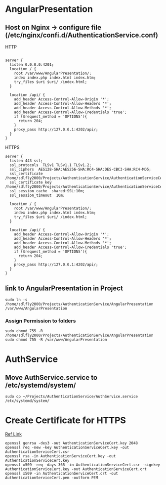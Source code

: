 # AngularPresentation
## Host on Nginx -> configure file (/etc/nginx/confi.d/AuthenticationService.conf)

HTTP
```

server {
  listen 0.0.0.0:4201;
  location / {
    root /var/www/AngularPresentation/;
    index index.php index.html index.htm;
    try_files $uri $uri/ /index.html;
  }

  location /api/ {
    add_header Access-Control-Allow-Origin '*';
    add_header Access-Control-Allow-Headers '*';
    add_header Access-Control-Allow-Methods '*';
    add_header Access-Control-Allow-Credentials 'true';
    if ($request_method = 'OPTIONS'){
      return 204;
    }
    proxy_pass http://127.0.0.1:4202/api/;
  }
}
```

HTTPS

```
server {
  listen 443 ssl;
  ssl_protocols  TLSv1 TLSv1.1 TLSv1.2;
  ssl_ciphers  AES128-SHA:AES256-SHA:RC4-SHA:DES-CBC3-SHA:RC4-MD5;
  ssl_certificate /home/sdlfly2000/Projects/AuthenticationService/AuthenticationServiceCert.pem;
  ssl_certificate_key /home/sdlfly2000/Projects/AuthenticationService/AuthenticationServiceCert.key;
  ssl_session_cache  shared:SSL:10m;
  ssl_session_timeout  10m;

  location / {
    root /var/www/AngularPresentation/;
    index index.php index.html index.htm;
    try_files $uri $uri/ /index.html;
  }

  location /api/ {
    add_header Access-Control-Allow-Origin '*';
    add_header Access-Control-Allow-Headers '*';
    add_header Access-Control-Allow-Methods '*';
    add_header Access-Control-Allow-Credentials 'true';
    if ($request_method = 'OPTIONS'){
      return 204;
    }
    proxy_pass http://127.0.0.1:4202/api/;
  }
}

```


## link to AngularPresentation in Project
```
sudo ln -s /home/sdlfly2000/Projects/AuthenticationService/AngularPresentation /var/www/AngularPresentation
```

### Assign Permission to folders
```
sudo chmod 755 -R /home/sdlfly2000/Projects/AuthenticationService/AngularPresentation
sudo chmod 755 -R /var/www/AngularPresentation
```


# AuthService
## Move AuthService.service to /etc/systemd/system/
```
sudo cp ~/Projects/AuthenticationService/AuthService.service /etc/systemd/system/
```

# Create Certificate for HTTPS
 [Ref Link](https://cloud.tencent.com/developer/article/1813403)

```
openssl genrsa -des3 -out AuthenticationServiceCert.key 2048
openssl req -new -key AuthenticationServiceCert.key -out AuthenticationServiceCert.csr
openssl rsa -in AuthenticationServiceCert.key -out AuthenticationServiceCert.key
openssl x509 -req -days 365 -in AuthenticationServiceCert.csr -signkey AuthenticationServiceCert.key -out AuthenticationServiceCert.crt
openssl x509 -in AuthenticationServiceCert.crt -out AuthenticationServiceCert.pem -outform PEM
```
